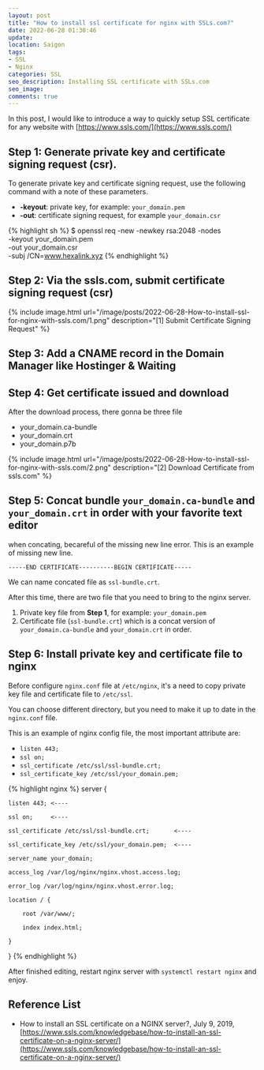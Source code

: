 ```yaml
---
layout: post
title: "How to install ssl certificate for nginx with SSLs.com?"
date: 2022-06-28 01:30:46
update:
location: Saigon
tags:
- SSL
- Nginx
categories: SSL
seo_description: Installing SSL certificate with SSLs.com
seo_image:
comments: true
---
```

In this post, I would like to introduce a way to quickly setup SSL certificate for any website with [https://www.ssls.com/](https://www.ssls.com/)

## Step 1: Generate private key and certificate signing request (csr).

To generate private key and certificate signing request, use the following command with a note of these parameters.
- **-keyout**: private key, for example: `your_domain.pem`
- **-out**: certificate signing request, for example `your_domain.csr`

{% highlight sh %}
$ openssl req -new -newkey rsa:2048 -nodes \
              -keyout your_domain.pem \
              -out your_domain.csr \
              -subj /CN=www.hexalink.xyz
{% endhighlight %}

## Step 2: Via the ssls.com, submit certificate signing request (csr)
{% include image.html url="/image/posts/2022-06-28-How-to-install-ssl-for-nginx-with-ssls.com/1.png" description="[1] Submit Certificate Signing Request" %}

## Step 3: Add a CNAME record in the Domain Manager like Hostinger & Waiting

## Step 4: Get certificate issued and download
After the download process, there gonna be three file
- your_domain.ca-bundle
- your_domain.crt
- your_domain.p7b

{% include image.html url="/image/posts/2022-06-28-How-to-install-ssl-for-nginx-with-ssls.com/2.png" description="[2] Download Certificate from ssls.com" %}

## Step 5: Concat bundle `your_domain.ca-bundle` and `your_domain.crt` in order with your favorite text editor
when concating, becareful of the missing new line error. This is an example of missing new line.
```text
-----END CERTIFICATE----------BEGIN CERTIFICATE-----
```

We can name concated file as `ssl-bundle.crt`.

After this time, there are two file that you need to bring to the nginx server.
1. Private key file from **Step 1**, for example: `your_domain.pem`
2. Certificate file (`ssl-bundle.crt`) which is a  concat version of `your_domain.ca-bundle` and `your_domain.crt` in order.

## Step 6: Install private key and certificate file to nginx
Before configure `nginx.conf` file at `/etc/nginx`, it's a need to copy private key file and certificate file to `/etc/ssl`.

You can choose different directory, but you need to make it up to date in the `nginx.conf` file.

This is an example of nginx config file, the most important attribute are:
- `listen 443;`
- `ssl on;`
- `ssl_certificate /etc/ssl/ssl-bundle.crt;`
- `ssl_certificate_key /etc/ssl/your_domain.pem;`



{% highlight nginx %}
server {

    listen 443; <----

    ssl on;     <----

    ssl_certificate /etc/ssl/ssl-bundle.crt;       <----

    ssl_certificate_key /etc/ssl/your_domain.pem;  <----

    server_name your_domain;

    access_log /var/log/nginx/nginx.vhost.access.log;

    error_log /var/log/nginx/nginx.vhost.error.log;

    location / {

        root /var/www/;

        index index.html;

    }

}
{% endhighlight %}

After finished editing, restart nginx server with `systemctl restart nginx` and enjoy.


## Reference List
- How to install an SSL certificate on a NGINX server?, July 9, 2019, [https://www.ssls.com/knowledgebase/how-to-install-an-ssl-certificate-on-a-nginx-server/](https://www.ssls.com/knowledgebase/how-to-install-an-ssl-certificate-on-a-nginx-server/)
